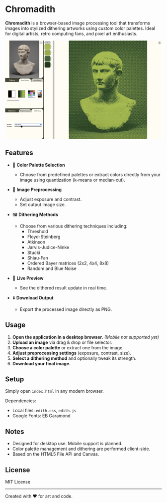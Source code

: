 # Chromadith

**Chromadith** is a browser-based image processing tool that transforms images into stylized dithering artworks using custom color palettes. Ideal for digital artists, retro computing fans, and pixel art enthusiasts.

![Example Output](./example.png)

## Features

- 🎨 **Color Palette Selection**  
  - Choose from predefined palettes or extract colors directly from your image using quantization (k-means or median-cut).
  
- 🧪 **Image Preprocessing**  
  - Adjust exposure and contrast.
  - Set output image size.

- 🖼️ **Dithering Methods**  
  - Choose from various dithering techniques including:
    - Threshold
    - Floyd-Steinberg
    - Atkinson
    - Jarvis-Judice-Ninke
    - Stucki
    - Shiau-Fan
    - Ordered Bayer matrices (2x2, 4x4, 8x8)
    - Random and Blue Noise

- 🔄 **Live Preview**  
  - See the dithered result update in real time.

- ⬇️ **Download Output**  
  - Export the processed image directly as PNG.

## Usage

1. **Open the application in a desktop browser.** *(Mobile not supported yet)*
2. **Upload an image** via drag & drop or file selector.
3. **Choose a color palette** or extract one from the image.
4. **Adjust preprocessing settings** (exposure, contrast, size).
5. **Select a dithering method** and optionally tweak its strength.
6. **Download your final image.**

## Setup

Simply open `index.html` in any modern browser.

Dependencies:
- Local files: `edith.css`, `edith.js`
- Google Fonts: EB Garamond

## Notes

- Designed for desktop use. Mobile support is planned.
- Color palette management and dithering are performed client-side.
- Based on the HTML5 File API and Canvas.

## License

MIT License

---

Created with ❤️ for art and code.
